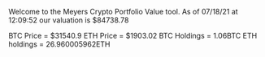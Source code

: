 Welcome to the Meyers Crypto Portfolio Value tool. 
As of 07/18/21 at 12:09:52 our valuation is $84738.78 

BTC Price = $31540.9
 ETH Price = $1903.02
BTC Holdings = 1.06BTC
 ETH holdings = 26.960005962ETH 
